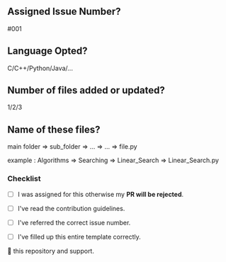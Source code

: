 ## Assigned Issue Number?
#001

## Language Opted?
C/C++/Python/Java/...

## Number of files added or updated?
1/2/3

## Name of these files?
main folder => sub_folder => ... => ... =>  file.py

example :
Algorithms => Searching => Linear_Search => Linear_Search.py

### Checklist

- [ ] I was assigned for this otherwise my **PR will be rejected**.
- [ ] I've read the contribution guidelines.
- [ ] I've referred the correct issue number.
- [ ] I've filled up this entire template correctly.


:star2: this repository and support.
